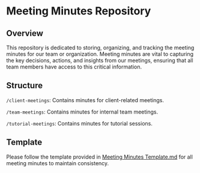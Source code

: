 # Meeting Minutes Repository

## Overview
This repository is dedicated to storing, organizing, and tracking the meeting minutes for our team or organization. Meeting minutes are vital to capturing the key decisions, actions, and insights from our meetings, ensuring that all team members have access to this critical information.

## Structure
`/client-meetings`: Contains minutes for client-related meetings.

`/team-meetings`: Contains minutes for internal team meetings.

`/tutorial-meetings`: Contains minutes for tutorial sessions.

## Template
Please follow the template provided in [Meeting Minutes Template.md](./Meeting%Minutes%20Template.md) for all meeting minutes to maintain consistency.
